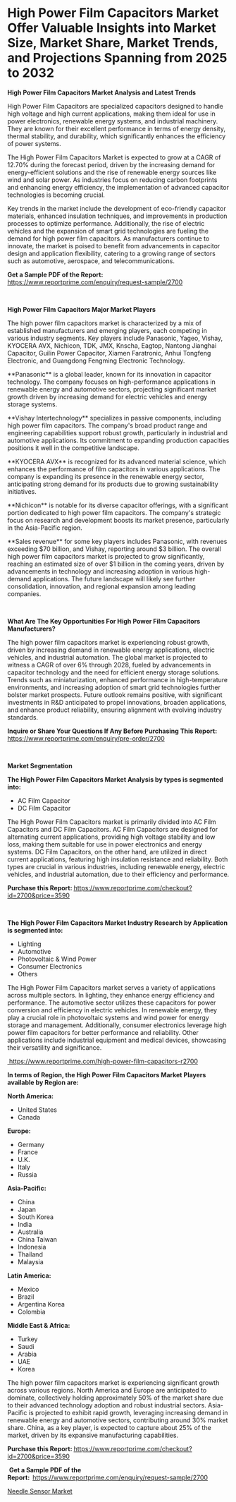 <p><h1>High Power Film Capacitors Market Offer Valuable Insights into Market Size, Market Share, Market Trends, and Projections Spanning from 2025 to 2032</h1></p><p><strong>High Power Film Capacitors Market Analysis and Latest Trends</strong></p>
<p><p>High Power Film Capacitors are specialized capacitors designed to handle high voltage and high current applications, making them ideal for use in power electronics, renewable energy systems, and industrial machinery. They are known for their excellent performance in terms of energy density, thermal stability, and durability, which significantly enhances the efficiency of power systems.</p><p>The High Power Film Capacitors Market is expected to grow at a CAGR of 12.70% during the forecast period, driven by the increasing demand for energy-efficient solutions and the rise of renewable energy sources like wind and solar power. As industries focus on reducing carbon footprints and enhancing energy efficiency, the implementation of advanced capacitor technologies is becoming crucial.</p><p>Key trends in the market include the development of eco-friendly capacitor materials, enhanced insulation techniques, and improvements in production processes to optimize performance. Additionally, the rise of electric vehicles and the expansion of smart grid technologies are fueling the demand for high power film capacitors. As manufacturers continue to innovate, the market is poised to benefit from advancements in capacitor design and application flexibility, catering to a growing range of sectors such as automotive, aerospace, and telecommunications.</p></p>
<p><strong>Get a Sample PDF of the Report:&nbsp;</strong> <a href="https://www.reportprime.com/enquiry/request-sample/2700?utm_campaign=2778&utm_medium=2&utm_source=Github&utm_content=ia&utm_term=18032025&utm_id=high-power-film-capacitors">https://www.reportprime.com/enquiry/request-sample/2700</a></p>
<p>&nbsp;</p>
<p><strong>High Power Film Capacitors Major Market Players</strong></p>
<p><p>The high power film capacitors market is characterized by a mix of established manufacturers and emerging players, each competing in various industry segments. Key players include Panasonic, Yageo, Vishay, KYOCERA AVX, Nichicon, TDK, JMX, Knscha, Eagtop, Nantong Jianghai Capacitor, Guilin Power Capacitor, Xiamen Faratronic, Anhui Tongfeng Electronic, and Guangdong Fengming Electronic Technology.</p><p>**Panasonic** is a global leader, known for its innovation in capacitor technology. The company focuses on high-performance applications in renewable energy and automotive sectors, projecting significant market growth driven by increasing demand for electric vehicles and energy storage systems.</p><p>**Vishay Intertechnology** specializes in passive components, including high power film capacitors. The company's broad product range and engineering capabilities support robust growth, particularly in industrial and automotive applications. Its commitment to expanding production capacities positions it well in the competitive landscape.</p><p>**KYOCERA AVX** is recognized for its advanced material science, which enhances the performance of film capacitors in various applications. The company is expanding its presence in the renewable energy sector, anticipating strong demand for its products due to growing sustainability initiatives.</p><p>**Nichicon** is notable for its diverse capacitor offerings, with a significant portion dedicated to high power film capacitors. The company's strategic focus on research and development boosts its market presence, particularly in the Asia-Pacific region.</p><p>**Sales revenue** for some key players includes Panasonic, with revenues exceeding $70 billion, and Vishay, reporting around $3 billion. The overall high power film capacitors market is projected to grow significantly, reaching an estimated size of over $1 billion in the coming years, driven by advancements in technology and increasing adoption in various high-demand applications. The future landscape will likely see further consolidation, innovation, and regional expansion among leading companies.</p></p>
<p>&nbsp;</p>
<p><strong>What Are The Key Opportunities For High Power Film Capacitors Manufacturers?</strong></p>
<p><p>The high power film capacitors market is experiencing robust growth, driven by increasing demand in renewable energy applications, electric vehicles, and industrial automation. The global market is projected to witness a CAGR of over 6% through 2028, fueled by advancements in capacitor technology and the need for efficient energy storage solutions. Trends such as miniaturization, enhanced performance in high-temperature environments, and increasing adoption of smart grid technologies further bolster market prospects. Future outlook remains positive, with significant investments in R&D anticipated to propel innovations, broaden applications, and enhance product reliability, ensuring alignment with evolving industry standards.</p></p>
<p><strong>Inquire or Share Your Questions If Any Before Purchasing This Report:</strong> <a href="https://www.reportprime.com/enquiry/pre-order/2700?utm_campaign=2778&utm_medium=2&utm_source=Github&utm_content=ia&utm_term=18032025&utm_id=high-power-film-capacitors">https://www.reportprime.com/enquiry/pre-order/2700</a></p>
<p>&nbsp;</p>
<p><strong>Market Segmentation</strong></p>
<p><strong>The High Power Film Capacitors Market Analysis by types is segmented into:</strong></p>
<p><ul><li>AC Film Capacitor</li><li>DC Film Capacitor</li></ul></p>
<p><p>The High Power Film Capacitors market is primarily divided into AC Film Capacitors and DC Film Capacitors. AC Film Capacitors are designed for alternating current applications, providing high voltage stability and low loss, making them suitable for use in power electronics and energy systems. DC Film Capacitors, on the other hand, are utilized in direct current applications, featuring high insulation resistance and reliability. Both types are crucial in various industries, including renewable energy, electric vehicles, and industrial automation, due to their efficiency and performance.</p></p>
<p><strong>Purchase this Report:&nbsp;</strong><a href="https://www.reportprime.com/checkout?id=2700&price=3590&utm_campaign=2778&utm_medium=2&utm_source=Github&utm_content=ia&utm_term=18032025&utm_id=high-power-film-capacitors">https://www.reportprime.com/checkout?id=2700&price=3590</a></p>
<p>&nbsp;</p>
<p><strong>The High Power Film Capacitors Market Industry Research by Application is segmented into:</strong></p>
<p><ul><li>Lighting</li><li>Automotive</li><li>Photovoltaic & Wind Power</li><li>Consumer Electronics</li><li>Others</li></ul></p>
<p><p>The High Power Film Capacitors market serves a variety of applications across multiple sectors. In lighting, they enhance energy efficiency and performance. The automotive sector utilizes these capacitors for power conversion and efficiency in electric vehicles. In renewable energy, they play a crucial role in photovoltaic systems and wind power for energy storage and management. Additionally, consumer electronics leverage high power film capacitors for better performance and reliability. Other applications include industrial equipment and medical devices, showcasing their versatility and significance.</p></p>
<p><a href="https://www.reportprime.com/high-power-film-capacitors-r2700?utm_campaign=2778&utm_medium=2&utm_source=Github&utm_content=ia&utm_term=18032025&utm_id=high-power-film-capacitors">&nbsp;https://www.reportprime.com/high-power-film-capacitors-r2700</a></p>
<p><strong>In terms of Region, the High Power Film Capacitors Market Players available by Region are:</strong></p>
<p>
    <p> <strong> North America: </strong>
        <ul>
            <li>United States</li>
            <li>Canada</li>
        </ul>
        </p> 
    <p> <strong> Europe: </strong>
        <ul>
            <li>Germany</li>
            <li>France</li>
            <li>U.K.</li>
            <li>Italy</li>
            <li>Russia</li>
        </ul>
        </p> 
    <p> <strong> Asia-Pacific: </strong>
        <ul>
            <li>China</li>
            <li>Japan</li>
            <li>South Korea</li>
            <li>India</li>
            <li>Australia</li>
            <li>China Taiwan</li>
            <li>Indonesia</li>
            <li>Thailand</li>
            <li>Malaysia</li>
        </ul>
        </p> 
    <p> <strong> Latin America: </strong>
        <ul>
            <li>Mexico</li>
            <li>Brazil</li>
            <li>Argentina Korea</li>
            <li>Colombia</li>
        </ul>
        </p> 
    <p> <strong> Middle East & Africa: </strong>
        <ul>
            <li>Turkey</li>
            <li>Saudi</li>
            <li>Arabia</li>
            <li>UAE</li>
            <li>Korea</li>
        </ul>
    </p>
    </p>
<p><p>The high power film capacitors market is experiencing significant growth across various regions. North America and Europe are anticipated to dominate, collectively holding approximately 50% of the market share due to their advanced technology adoption and robust industrial sectors. Asia-Pacific is projected to exhibit rapid growth, leveraging increasing demand in renewable energy and automotive sectors, contributing around 30% market share. China, as a key player, is expected to capture about 25% of the market, driven by its expansive manufacturing capabilities.</p></p>
<p><strong>Purchase this Report: </strong><a href="https://www.reportprime.com/checkout?id=2700&price=3590&utm_campaign=2778&utm_medium=2&utm_source=Github&utm_content=ia&utm_term=18032025&utm_id=high-power-film-capacitors">https://www.reportprime.com/checkout?id=2700&price=3590</a></p>
<p>&nbsp;<strong>Get a Sample PDF of the Report:&nbsp;&nbsp;</strong><a href="https://www.reportprime.com/enquiry/request-sample/2700?utm_campaign=2778&utm_medium=2&utm_source=Github&utm_content=ia&utm_term=18032025&utm_id=high-power-film-capacitors">https://www.reportprime.com/enquiry/request-sample/2700</a></p>
<p><strong></strong></p>
<p><p><a href="https://github.com/viohlbrenksf/Market-Research-Report-List-1/blob/main/needle-sensor-market.md?utm_campaign=2778&utm_medium=2&utm_source=Github&utm_content=ia&utm_term=18032025&utm_id=high-power-film-capacitors">Needle Sensor Market</a></p></p>